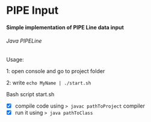 # PIPE Input
#### Simple implementation of PIPE Line data input

###### Java PIPELine

Usage:

1: open console and go to project folder

2: write ` echo MyName | ./start.sh `

Bash script start.sh 
- [x] compile code using `> javac pathToProject` compiler
- [x] run it using `> java pathToClass`
